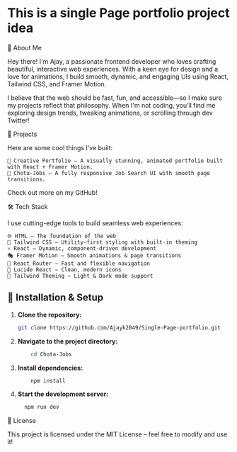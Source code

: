 # This is a single Page portfolio project idea

👋 About Me

Hey there! I'm Ajay, a passionate frontend developer who loves crafting beautiful, interactive web experiences. With a keen eye for design and a love for animations, I build smooth, dynamic, and engaging UIs using React, Tailwind CSS, and Framer Motion.

I believe that the web should be fast, fun, and accessible—so I make sure my projects reflect that philosophy. When I'm not coding, you’ll find me exploring design trends, tweaking animations, or scrolling through dev Twitter!

🚀 Projects

Here are some cool things I've built:

    🎨 Creative Portfolio – A visually stunning, animated portfolio built with React + Framer Motion.
    🛒 Chota-Jobs – A fully responsive Job Search UI with smooth page transitions.

Check out more on my GitHub!

🛠 Tech Stack

I use cutting-edge tools to build seamless web experiences:

    🌐 HTML – The foundation of the web
    🎨 Tailwind CSS – Utility-first styling with built-in theming
    ⚛️ React – Dynamic, component-driven development
    🎭 Framer Motion – Smooth animations & page transitions
    🚀 React Router – Fast and flexible navigation
    🔗 Lucide React – Clean, modern icons
    🌙 Tailwind Theming – Light & Dark mode support


## **🚀 Installation & Setup**  

1. **Clone the repository:**  
   ```sh 
   git clone https://github.com/Ajayk2049/Single-Page-portfolio.git
2.   **Navigate to the project directory:**  
       ```sh  
           cd Chota-Jobs
3.   **Install dependencies:** 
     ```sh
         npm install
4.   **Start the development server:**
       ```sh   
         npm run dev

📜 License

This project is licensed under the MIT License – feel free to modify and use it!